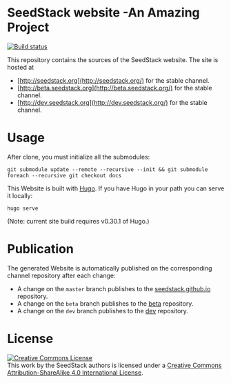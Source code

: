# SeedStack website -An Amazing Project
[![Build status](https://travis-ci.org/seedstack/website.svg?branch=master)](https://travis-ci.org/seedstack/website)

This repository contains the sources of the SeedStack website. The site is hosted at 

* [http://seedstack.org](http://seedstack.org/) for the stable channel. 
* [http://beta.seedstack.org](http://beta.seedstack.org/) for the stable channel. 
* [http://dev.seedstack.org](http://dev.seedstack.org/) for the stable channel. 

# Usage

After clone, you must initialize all the submodules:

    git submodule update --remote --recursive --init && git submodule foreach --recursive git checkout docs

This Website is built with [Hugo](http://gohugo.io/). If you have Hugo in your path you can serve it locally:

    hugo serve
    
(Note: current site build requires v0.30.1 of Hugo.)

# Publication

The generated Website is automatically published on the corresponding channel repository after each change:

* A change on the `master` branch publishes to the [seedstack.github.io](https://github.com/seedstack/seedstack.github.io) repository. 
* A change on the `beta` branch publishes to the [beta](https://github.com/seedstack/beta) repository. 
* A change on the `dev` branch publishes to the [dev](https://github.com/seedstack/dev) repository. 

# License

<a rel="license" href="http://creativecommons.org/licenses/by-sa/4.0/"><img alt="Creative Commons License" style="border-width:0" src="https://i.creativecommons.org/l/by-sa/4.0/88x31.png" /></a><br />This work by <span xmlns:cc="http://creativecommons.org/ns#" property="cc:attributionName">the SeedStack authors</span> is licensed under a <a rel="license" href="http://creativecommons.org/licenses/by-sa/4.0/">Creative Commons Attribution-ShareAlike 4.0 International License</a>.

